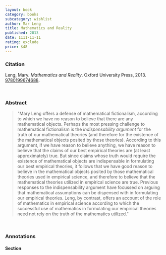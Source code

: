 ```yaml
---
layout: book
category: books
subcategory: wishlist
author: Mar Leng
title: Mathematics and Reality
published: 2013
date: 1111-11-11
rating: exclude
price: $48
---
```


### Citation

Leng, Mary. *Mathematics and Reality*. Oxford University Press, 2013. [9780199674688](https://global.oup.com/academic/product/mathematics-and-reality-9780199674688).

<br>

### Abstract

> "Mary Leng offers a defense of mathematical fictionalism, according to which we have no reason to believe that there are any mathematical objects. Perhaps the most pressing challenge to mathematical fictionalism is the _indispensability argument_ for the truth of our mathematical theories (and therefore for the existence of the mathematical objects posited by those theories). According to this argument, if we have reason to believe anything, we have reason to believe that the claims of our best empirical theories are (at least approximately) true. But since claims whose truth would require the existence of mathematical objects are indispensable in formulating our best empirical theories, it follows that we have good reason to believe in the mathematical objects posited by those mathematical theories used in empirical science, and therefore to believe that the mathematical theories utilized in empirical science are true. Previous responses to the indispensability argument have focussed on arguing that mathematical assumptions can be dispensed with in formulating our empirical theories. Leng, by contrast, offers an account of the role of mathematics in empirical science according to which the successful use of mathematics in formulating our empirical theories need not rely on the truth of the mathematics utilized."

<br>

### Annotations

#### Section

<br>
